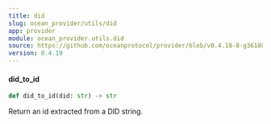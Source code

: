 ```yaml
---
title: did
slug: ocean_provider/utils/did
app: provider
module: ocean_provider.utils.did
source: https://github.com/oceanprotocol/provider/blob/v0.4.18-8-g361885d/ocean_provider/utils/did.py
version: 0.4.19
---
```

#### did\_to\_id

```python
def did_to_id(did: str) -> str
```

Return an id extracted from a DID string.

